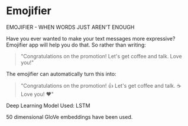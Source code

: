 # Emojifier
EMOJIFIER - WHEN WORDS JUST AREN'T ENOUGH 

Have you ever wanted to make your text messages more expressive? Emojifier app will help you do that. 
So rather than writing:
>"Congratulations on the promotion! Let's get coffee and talk. Love you!"   

The emojifier can automatically turn this into:
>"Congratulations on the promotion! 👍 Let's get coffee and talk. ☕️ Love you! ❤️"

Deep Learning Model Used: LSTM

50 dimensional GloVe embeddings have been used.

